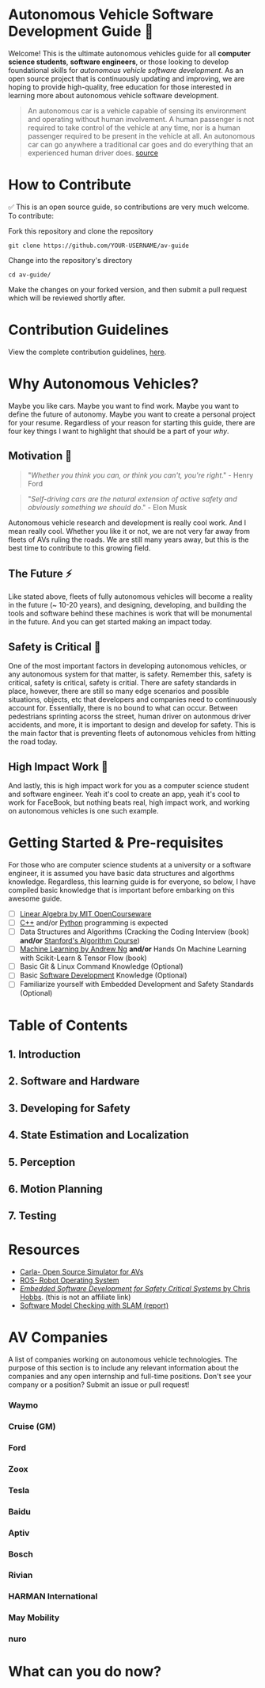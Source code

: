 # Autonomous Vehicle Software Development Guide :car:
Welcome! This is the ultimate autonomous vehicles guide for all **computer science students**, **software engineers**, or those looking to develop foundational skills for *autonomous vehicle software development*. As an open source project that is continuously updating and improving, we are hoping to provide high-quality, free education for those interested in learning more about autonomous vehicle software development. 

> An autonomous car is a vehicle capable of sensing its environment and operating without human involvement. A human passenger is not required to take control of the vehicle at any time, nor is a human passenger required to be present in the vehicle at all. An autonomous car can go anywhere a traditional car goes and do everything that an experienced human driver does.
[source](https://www.synopsys.com/automotive/what-is-autonomous-car.html)

# How to Contribute
:white_check_mark: This is an open source guide, so contributions are very much welcome. To contribute:

Fork this repository and clone the repository
```
git clone https://github.com/YOUR-USERNAME/av-guide
```

Change into the repository's directory
```
cd av-guide/
```

Make the changes on your forked version, and then submit a pull request which will be reviewed shortly after. 

# Contribution Guidelines
View the complete contribution guidelines, [here](contributing.md).

# Why Autonomous Vehicles?
Maybe you like cars. Maybe you want to find work. Maybe you want to define the future of autonomy. Maybe you want to create a personal project for your resume. Regardless of your reason for starting this guide, there are four key things I want to highlight that should be a part of your *why*. 

## Motivation :muscle: ##
> "*Whether you think you can, or think you can't, you're right*." - Henry Ford

> "*Self-driving cars are the natural extension of active safety and obviously something we should do*." - Elon Musk

Autonomous vehicle research and development is really cool work. And I mean really cool. Whether you like it or not, we are not very far away from fleets of AVs ruling the roads. We are still many years away, but this is the best time to contribute to this growing field. 

## The Future :zap: ##
Like stated above, fleets of fully autonomous vehicles will become a reality in the future (~ 10-20 years), and designing, developing, and building the tools and software behind these machines is work that will be monumental in the future. And you can get started making an impact today. 

## Safety is Critical :vertical_traffic_light: ##
One of the most important factors in developing autonomous vehicles, or any autonomous system for that matter, is safety. Remember this, safety is critical, safety is critical, safety is critial. There are safety standards in place, however, there are still so many edge scenarios and possible situations, objects, etc that developers and companies need to continuously account for. Essentially, there is no bound to what can occur. Between pedestrians sprinting acorss the street, human driver on autonmous driver accidents, and more, it is important to design and develop for safety. This is the main factor that is preventing fleets of autonomous vehicles from hitting the road today. 

## High Impact Work :arrow_up_small: ##
And lastly, this is high impact work for you as a computer science student and software engineer. Yeah it's cool to create an app, yeah it's cool to work for FaceBook, but nothing beats real, high impact work, and working on autonomous vehicles is one such example.


# Getting Started & Pre-requisites
For those who are computer science students at a university or a software engineer, it is assumed you have basic data structures and algorthms knowledge. Regardless, this learning guide is for everyone, so below, I have compiled basic knowledge that is important before embarking on this awesome guide. 

- [ ] [Linear Algebra by MIT OpenCourseware](https://ocw.mit.edu/courses/mathematics/18-06-linear-algebra-spring-2010/)
- [ ] [C++](https://www.learncpp.com/) and/or [Python](https://www.coursera.org/specializations/python) programming is expected
- [ ] Data Structures and Algorithms (Cracking the Coding Interview (book) **and/or** [Stanford's Algorithm Course](https://www.coursera.org/specializations/algorithms))
- [ ] [Machine Learning by Andrew Ng](https://www.coursera.org/learn/machine-learning) **and/or** Hands On Machine Learning with Scikit-Learn & Tensor Flow (book)
- [ ] Basic Git & Linux Command Knowledge (Optional)
- [ ] Basic [Software Development](https://www.ibm.com/topics/software-development) Knowledge (Optional)
- [ ] Familiarize yourself with Embedded Development and Safety Standards (Optional)

# Table of Contents
## 1. Introduction ##

## 2. Software and Hardware ##

## 3. Developing for Safety ##

## 4. State Estimation and Localization ##

## 5. Perception ##

## 6. Motion Planning ##

## 7. Testing ##


# Resources
- [Carla- Open Source Simulator for AVs](https://carla.org/)
- [ROS- Robot Operating System](https://www.ros.org/)
- [*Embedded Software Development for Safety Critical Systems* by Chris Hobbs](https://www.amazon.com/Embedded-Software-Development-Safety-Critical-Systems/dp/1498726704). (this is not an affiliate link)
- [Software Model Checking with SLAM (report)](https://www.cis.upenn.edu/~alur/CIS673/Spring20/slam11.pdf)


# AV Companies
A list of companies working on autonomous vehicle technologies. The purpose of this section is to include any relevant information about the companies and any open internship and full-time positions. Don't see your company or a position? Submit an issue or pull request!
### Waymo
### Cruise (GM)
### Ford
### Zoox
### Tesla
### Baidu
### Aptiv
### Bosch
### Rivian
### HARMAN International
### May Mobility
### nuro

# What can you do now?
